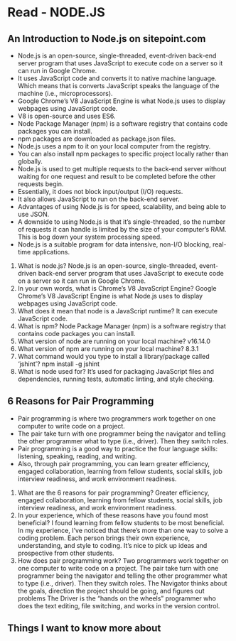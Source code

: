 # Read - NODE.JS

## An Introduction to Node.js on sitepoint.com

- Node.js is an open-source, single-threaded, event-driven back-end server program that uses JavaScript to execute code on a server so it can run in Google Chrome.
- It uses JavaScript code and converts it to native machine language. Which means that is converts JavaScript speaks the language of the machine (i.e., microprocessors).
- Google Chrome’s V8 JavaScript Engine is what Node.js uses to display webpages using JavaScript code.
- V8 is open-source and uses ES6.
- Node Package Manager (npm) is a software registry that contains code packages you can install.
- npm packages are downloaded as package.json files.
- Node.js uses a npm to it on your local computer from the registry.
- You can also install npm packages to specific project locally rather than globally.
- Node.js is used to get multiple requests to the back-end server without waiting for one request and result to be completed before the other requests begin.
- Essentially, it does not block input/output (I/O) requests.
- It also allows JavaScript to run on the back-end server.
- Advantages of using Node.js is for speed, scalability, and being able to use JSON.
- A downside to using Node.js is that it’s single-threaded, so the number of requests it can handle is limited by the size of your computer’s RAM. This is bog down your system processing speed.
- Node.js is a suitable program for data intensive, non-I/O blocking, real-time applications.

1. What is node.js? Node.js is an open-source, single-threaded, event-driven back-end server program that uses JavaScript to execute code on a server so it can run in Google Chrome.
2. In your own words, what is Chrome’s V8 JavaScript Engine? Google Chrome’s V8 JavaScript Engine is what Node.js uses to display webpages using JavaScript code.
3. What does it mean that node is a JavaScript runtime? It can execute JavaScript code.
4. What is npm? Node Package Manager (npm) is a software registry that contains code packages you can install.
5. What version of node are running on your local machine? v16.14.0
6. What version of npm are running on your local machine? 8.3.1
7. What command would you type to install a library/package called ‘jshint’? npm install -g jshint
8. What is node used for? It’s used for packaging JavaScript files and dependencies, running tests, automatic linting, and style checking.

## 6 Reasons for Pair Programming

- Pair programming is where two programmers work together on one computer to write code on a project.
- The pair take turn with one programmer being the navigator and telling the other programmer what to type (i.e., driver). Then they switch roles.
- Pair programming is a good way to practice the four language skills: listening, speaking, reading, and writing.
- Also, through pair programming, you can learn greater efficiency, engaged collaboration, learning from fellow students, social skills, job interview readiness, and work environment readiness.

1. What are the 6 reasons for pair programming? Greater efficiency, engaged collaboration, learning from fellow students, social skills, job interview readiness, and work environment readiness.
2. In your experience, which of these reasons have you found most beneficial? I found learning from fellow students to be most beneficial. In my experience, I’ve noticed that there’s more than one way to solve a coding problem. Each person brings their own experience, understanding, and style to coding. It’s nice to pick up ideas and prospective from other students.
3. How does pair programming work? Two programmers work together on one computer to write code on a project. The pair take turn with one programmer being the navigator and telling the other programmer what to type (i.e., driver). Then they switch roles. The Navigator thinks about the goals, direction the project should be going, and figures out problems The Driver is the “hands on the wheels” programmer who does the text editing, file switching, and works in the version control.

## Things I want to know more about
